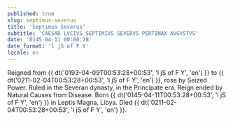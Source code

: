 ```yaml
---
published: true
slug: septimus-severus
title: 'Septimus Severus'
subtitle: 'CAESAR LVCIVS SEPTIMIVS SEVERVS PERTINAX AVGVSTVS'
date: '0145-04-11 00:00:28'
date_format: 'l jS of F Y'
locale: en
---
```


Reigned from {{ dt('0193-04-09T00:53:28+00:53', 'l jS of F Y', 'en') }} to {{ dt('0211-02-04T00:53:28+00:53', 'l jS of F Y', 'en') }}, rose by Seized Power. Ruled in the Severan dynasty, in the Principate era. Reign ended by Natural Causes from Disease. Born {{ dt('0145-04-11T00:53:28+00:53', 'l jS of F Y', 'en') }} in Leptis Magna, Libya. Died {{ dt('0211-02-04T00:53:28+00:53', 'l jS of F Y', 'en') }}.
